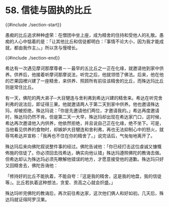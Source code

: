 # 58. 信徒与固执的比丘
{{#include ./section-start}}

愚痴的比丘追求种种虚荣：在僧团中坐上座，成为精舍的住持和受他人的礼敬。愚痴的人心中惦着的是：「让其他比丘和信徒都明白：『事情不论大小，因为我才能成就，都由我作主』。」所以贪与慢增长。

{{#include ./section-end}}

希达有一次遇见摩诃那摩尊者－－最早的五比丘之一正在化缘，就邀请他到家中供养。供养后，他接着听摩诃那摩说法，听完之后，他就领悟了佛法。后来，他在他的芒果园裡兴建了一座精舍，来供养、照顾所有前往该精舍的比丘，而殊达玛比丘则是常住比丘。

有一天，佛陀的两大弟子─大目犍连与舍利弗到希达兴建的精舍来。希达在听完舍利弗的说法后，即证得三果。他就邀请两人于第二天到家中供养。他也邀请殊达玛，却被拒绝，殊达玛说：「你是先邀请他们两位，才邀请我的。」希达再度邀请时，殊达玛仍然不肯。但是第二天一大早，殊达玛却出现在希达家门口，这时候，希达再次邀请他入内供养，他依然拒绝，并且说自己正在化缘，绝不坐下。可是，当他看见供养的食物时，却嫉妒大目犍连和舍利弗，再也无法抑制心中的怒火，就辱骂希达并宣称：「我再也不住在你的精舍了。」说完话后，气匆匆地离开了。

殊达玛后来向佛陀叙说整件事的经过。佛陀告诫他：「你已经打击这位虔诚又慷慨佈施的信徒了。你必须回去找希达，确实向他认错」殊达玛遵照佛陀的教诲去做。但希达却认为殊达玛必须先瞭解他错误的地方，才愿意接受他的道歉。殊达玛只好又回精舍去，佛陀告诲他：

「修持好的比丘不能执着，不能自夸：『这是我的精舍，这是我的地盘，我的信徒等』。比丘若执着这种想法，贪爱、贡高之心就会炽盛。」

殊达玛听完佛陀的教诲后，再次前往希达家，这次他们俩人和好如初。几天后，殊达玛就证得阿罗汉果。

